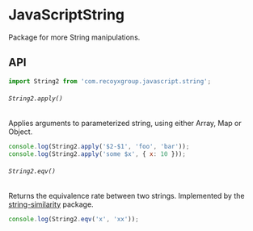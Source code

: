 # JavaScriptString

Package for more String manipulations.

## API

```js
import String2 from 'com.recoyxgroup.javascript.string';
```

###### `String2.apply()`

Applies arguments to parameterized string, using either Array, Map or Object.

```js
console.log(String2.apply('$2-$1', 'foo', 'bar'));
console.log(String2.apply('some $x', { x: 10 }));
```

###### `String2.eqv()`

Returns the equivalence rate between two strings. Implemented by the [string-similarity](https://www.npmjs.com/package/string-similarity#comparetwostringsstring1-string2) package.

```js
console.log(String2.eqv('x', 'xx'));
```